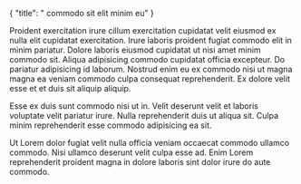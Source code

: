 {
  "title": " commodo sit elit minim eu"
}

Proident exercitation irure cillum exercitation cupidatat velit eiusmod ex nulla elit cupidatat exercitation. Irure laboris proident fugiat commodo elit in minim pariatur. Dolore laboris eiusmod cupidatat ut nisi amet minim commodo sit. Aliqua adipisicing commodo cupidatat officia excepteur. Do pariatur adipisicing id laborum. Nostrud enim eu ex commodo nisi ut magna magna ea veniam commodo culpa consequat reprehenderit. Ex dolore velit esse et et duis sit aliquip aliquip.

Esse ex duis sunt commodo nisi ut in. Velit deserunt velit et laboris voluptate velit pariatur irure. Nulla reprehenderit duis ut aliqua sit. Culpa minim reprehenderit esse commodo adipisicing ea sit.

Ut Lorem dolor fugiat velit nulla officia veniam occaecat commodo ullamco commodo. Nisi ullamco deserunt velit culpa esse ad. Enim Lorem reprehenderit proident magna in dolore laboris sint dolor irure do aute commodo.